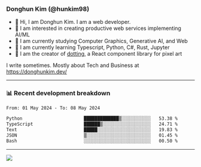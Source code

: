### Donghun Kim (@hunkim98)

- 👋 Hi, I am Donghun Kim. I am a web developer. 
- 🤔 I am interested in creating productive web services implementing AI/ML
- 🔭 I am currently studying Computer Graphics, Generative AI, and Web 
- 🌱 I am currently learning Typescript, Python, C#, Rust, Jupyter
- 🎨 I am the creator of [dotting](https://github.com/hunkim98/dotting), a React component library for pixel art

I write sometimes. Mostly about Tech and Business at https://donghunkim.dev/

---
### 📊 Recent development breakdown
<!--START_SECTION:waka-->

```txt
From: 01 May 2024 - To: 08 May 2024

Python                       █████████████▒░░░░░░░░░░░   53.38 %
TypeScript                   ██████▒░░░░░░░░░░░░░░░░░░   24.71 %
Text                         █████░░░░░░░░░░░░░░░░░░░░   19.83 %
JSON                         ▒░░░░░░░░░░░░░░░░░░░░░░░░   01.45 %
Bash                         ░░░░░░░░░░░░░░░░░░░░░░░░░   00.50 %
```

<!--END_SECTION:waka-->
---

<!-- <div align='center'> -->
  <img align="center" src="https://github-readme-stats.vercel.app/api?username=hunkim98&theme=dark&show_icons=true"/>
<!-- </div> -->
<!--
**hunkim98/hunkim98** is a ✨ _special_ ✨ repository because its `README.md` (this file) appears on your GitHub profile.

Here are some ideas to get you started:

- 🔭 I’m currently working on ...
- 🌱 I’m currently learning ...
- 👯 I’m looking to collaborate on ...
- 🤔 I’m looking for help with ...
- 💬 Ask me about ...
- 📫 How to reach me: ...
- 😄 Pronouns: ...
- ⚡ Fun fact: ...
-->
